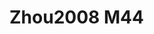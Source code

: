 <a name="material" />

# Zhou2008 M44
<script type="application/ld+json">
  {
    "@context": "https://schema.org/",
    "@type": "ChemicalSubstance",
    "http://purl.org/dc/terms/conformsTo":
      {
        "@type": "CreativeWork",
        "@id": "https://bioschemas.org/profiles/ChemicalSubstance/0.4-RELEASE/"
      },
    "@id": "https://egonw.github.io/nanowiki/nanowiki256.html#material",
    "name": "Zhou2008 M44",
    "sameAs": "http://127.0.0.1/mediawiki/index.php/Special:URIResolver/Zhou2008_M44"
  }
</script>

